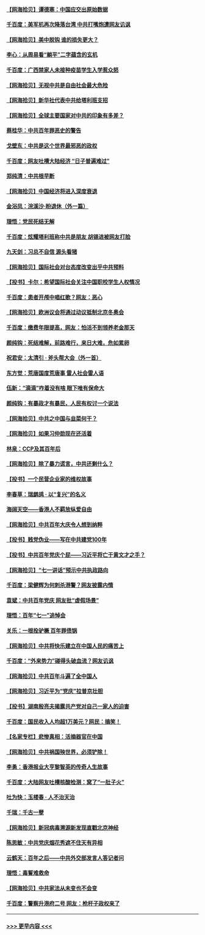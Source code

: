 #### [【网海拾贝】谭德塞：中国应交出原始数据](../pages/nsc993/n13095308.md?t=07180751) 
#### [千百度：美军机再次降落台湾 中共打嘴炮遭网友讥讽](../pages/nsc993/n13095250.md?t=07180751) 
#### [【网海拾贝】美中脱钩 谁的损失更大？](../pages/nsc993/n13093068.md?t=07180751) 
#### [李心：从周易看“躺平”二字蕴含的玄机](../pages/nsc993/n13091424.md?t=07180751) 
#### [千百度：广西禁家人未接种疫苗学生入学惹众怒](../pages/nsc993/n13090506.md?t=07180751) 
#### [【网海拾贝】无视中共是自由社会最大危险](../pages/nsc993/n13089767.md?t=07180751) 
#### [【网海拾贝】新华社代表中共给塔利班支招](../pages/nsc993/n13087892.md?t=07180751) 
#### [【网海拾贝】全球主要国家对中共的印象有多差？](../pages/nsc993/n13085788.md?t=07180751) 
#### [蔡桂华：中共百年罪恶史的警告](../pages/nsc993/n13085715.md?t=07180751) 
#### [戈壁东：中共是这个世界最邪恶的政权](../pages/nsc993/n13085641.md?t=07180751) 
#### [千百度：网友吐槽大陆经济 “日子普遍难过”](../pages/nsc993/n13085475.md?t=07180751) 
#### [郑纯清：中共根早断](../pages/nsc993/n13084579.md?t=07180751) 
#### [【网海拾贝】中国经济将进入深度衰退](../pages/nsc993/n13082552.md?t=07180751) 
#### [金浴凤：浣溪沙·盼退休（外一篇）](../pages/nsc993/n13081560.md?t=07180751) 
#### [理悟：党民死结无解](../pages/nsc993/n13081552.md?t=07180751) 
#### [千百度：炫耀塔利班称中共是朋友  胡锡进被网友打脸](../pages/nsc993/n13081538.md?t=07180751) 
#### [九天剑：习总不自信 源头看猪](../pages/nsc993/n13081197.md?t=07180751) 
#### [【网海拾贝】国际社会对台态度改变出乎中共预料](../pages/nsc993/n13080968.md?t=07180751) 
#### [【投书】卡尔：希望国际社会关注中国职校学生人权情况](../pages/nsc993/n13080410.md?t=07180751) 
#### [千百度：患者开颅中唱红歌？网友：恶心](../pages/nsc993/n13080377.md?t=07180751) 
#### [【网海拾贝】欧洲议会将通过动议抵制北京冬奥会](../pages/nsc993/n13078156.md?t=07180751) 
#### [千百度：缴费年限提高，网友：怕活不到领养老金那天](../pages/nsc993/n13078088.md?t=07180751) 
#### [颜纯钩：死结难解，前路难行，来日大难，危如累卵](../pages/nsc993/n13077179.md?t=07180751) 
#### [祝君安：太清引 · 斧头帮大会（外一首）](../pages/nsc993/n13077162.md?t=07180751) 
#### [东方觉：荒唐国度荒唐事 雷人社会雷人语](../pages/nsc993/n13075917.md?t=07180751) 
#### [伍新：“滴滴”咋着没有啥 眼下唯有保命大](../pages/nsc993/n13075894.md?t=07180751) 
#### [颜纯钩：有暴政才有暴民，人民有权讨一个说法](../pages/nsc993/n13075734.md?t=07180751) 
#### [【网海拾贝】中共之中国与韭菜何干？](../pages/nsc993/n13075428.md?t=07180751) 
#### [【网海拾贝】如果习仲勋现在还活着](../pages/nsc993/n13073410.md?t=07180751) 
#### [林泉：CCP及其百年后](../pages/nsc993/n13073226.md?t=07180751) 
#### [【网海拾贝】除了暴力谎言，中共还剩什么？](../pages/nsc993/n13071082.md?t=07180751) 
#### [【投书】一个民营企业家的维权故事](../pages/nsc993/n13070932.md?t=07180751) 
#### [李春草：瑞鹧鸪 · 以“复兴”的名义](../pages/nsc993/n13069984.md?t=07180751) 
#### [海阔天空——香港人不羁放纵爱自由](../pages/nsc993/n13069407.md?t=07180751) 
#### [【网海拾贝】中共百年大庆令人想到纳粹](../pages/nsc993/n13068483.md?t=07180751) 
#### [【投书】贱党伪业——写在中共建党100年](../pages/nsc993/n13067843.md?t=07180751) 
#### [【投书】中共百年党庆个屁——习近平将亡于黄文才之手？](../pages/nsc993/n13067425.md?t=07180751) 
#### [【网海拾贝】“七一讲话”预示中共执政路向](../pages/nsc993/n13066434.md?t=07180751) 
#### [千百度：梁健辉为何刺杀港警？网友披露内情](../pages/nsc993/n13066979.md?t=07180751) 
#### [袁斌：中共百年党庆 网友批“虚假场景”](../pages/nsc993/n13066385.md?t=07180751) 
#### [理悟：百年“七一”追悼会](../pages/nsc993/n13066106.md?t=07180751) 
#### [关乐：一根拴驴橛 百年罪债锅](../pages/nsc993/n13066089.md?t=07180751) 
#### [【网海拾贝】中共将快乐建立在中国人民的痛苦上](../pages/nsc993/n13064939.md?t=07180751) 
#### [千百度：“外来势力”碰得头破血流？网友讥讽](../pages/nsc993/n13064878.md?t=07180751) 
#### [【网海拾贝】中共百年斗遍了全中国人](../pages/nsc993/n13060020.md?t=07180751) 
#### [【网海拾贝】习近平为“党庆”拉普京壮胆](../pages/nsc993/n13057781.md?t=07180751) 
#### [【投书】湖南殷亮夫揭露共产党对自己一家人的迫害](../pages/nsc993/n13057744.md?t=07180751) 
#### [千百度：国民收入人均超1万美元？网民：搞笑！](../pages/nsc993/n13057692.md?t=07180751) 
#### [【名家专栏】悲惨真相：活摘器官在中国](../pages/nsc993/n13056611.md?t=07180751) 
#### [【网海拾贝】中共祸国殃世界，必须铲除！](../pages/nsc993/n13056011.md?t=07180751) 
#### [李勇：香港报业大亨黎智英的传奇人生故事](../pages/nsc993/n13055258.md?t=07180751) 
#### [千百度：大陆网友吐槽核酸检测：窝了“一肚子火”](../pages/nsc993/n13055194.md?t=07180751) 
#### [吐为快：玉楼春 · 人不治天治](../pages/nsc993/n13054028.md?t=07180751) 
#### [千瑞：千古一孽](../pages/nsc993/n13054016.md?t=07180751) 
#### [【网海拾贝】新冠病毒溯源新发现直戳北京神经](../pages/nsc993/n13052425.md?t=07180751) 
#### [陈思敏：中共党庆烟花秀遮不住天有异相](../pages/nsc993/n13052020.md?t=07180751) 
#### [云鹤天：百年之后——中共外交部发言人答记者问](../pages/nsc993/n13051604.md?t=07180751) 
#### [理悟：毒誓难救命](../pages/nsc993/n13051601.md?t=07180751) 
#### [【网海拾贝】中共家法从未变也不会变](../pages/nsc993/n13050366.md?t=07180751) 
#### [千百度：警察升港府二号 网友：枪杆子政权来了](../pages/nsc993/n13050261.md?t=07180751) 

----
#### [ >>> 更早内容 <<< ](../indexes/nsc993-earlier.md)

